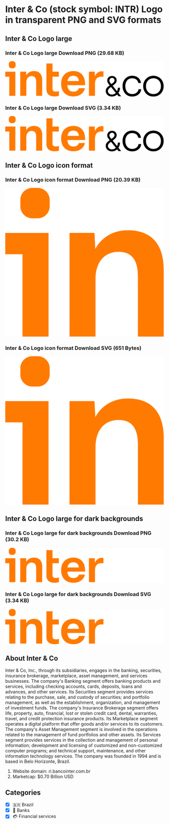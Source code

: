 # Inter & Co (stock symbol: INTR) Logo in transparent PNG and SVG formats

## Inter & Co Logo large

### Inter & Co Logo large Download PNG (29.68 KB)

![Inter & Co Logo large Download PNG (29.68 KB)](/img/orig/INTR_BIG-570016ed.png)

### Inter & Co Logo large Download SVG (3.34 KB)

![Inter & Co Logo large Download SVG (3.34 KB)](/img/orig/INTR_BIG-5b776159.svg)

## Inter & Co Logo icon format

### Inter & Co Logo icon format Download PNG (20.39 KB)

![Inter & Co Logo icon format Download PNG (20.39 KB)](/img/orig/INTR-86c51ec0.png)

### Inter & Co Logo icon format Download SVG (651 Bytes)

![Inter & Co Logo icon format Download SVG (651 Bytes)](/img/orig/INTR-4be187df.svg)

## Inter & Co Logo large for dark backgrounds

### Inter & Co Logo large for dark backgrounds Download PNG (30.2 KB)

![Inter & Co Logo large for dark backgrounds Download PNG (30.2 KB)](/img/orig/INTR_BIG.D-10370ff7.png)

### Inter & Co Logo large for dark backgrounds Download SVG (3.34 KB)

![Inter & Co Logo large for dark backgrounds Download SVG (3.34 KB)](/img/orig/INTR_BIG.D-d0751594.svg)

## About Inter & Co

Inter & Co, Inc., through its subsidiaries, engages in the banking, securities, insurance brokerage, marketplace, asset management, and services businesses. The company's Banking segment offers banking products and services, including checking accounts, cards, deposits, loans and advances, and other services. Its Securities segment provides services relating to the purchase, sale, and custody of securities; and portfolio management, as well as the establishment, organization, and management of investment funds. The company's Insurance Brokerage segment offers life, property, auto, financial, lost or stolen credit card, dental, warranties, travel, and credit protection insurance products. Its Marketplace segment operates a digital platform that offer goods and/or services to its customers. The company's Asset Management segment is involved in the operations related to the management of fund portfolios and other assets. Its Services segment provides services in the collection and management of personal information; development and licensing of customized and non-customized computer programs; and technical support, maintenance, and other information technology services. The company was founded in 1994 and is based in Belo Horizonte, Brazil.

1. Website domain: ri.bancointer.com.br
2. Marketcap: $0.70 Billion USD


## Categories
- [x] 🇧🇷 Brazil
- [x] 🏦 Banks
- [x] 💳 Financial services
